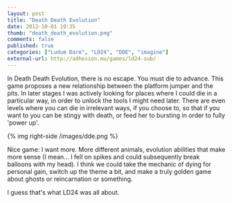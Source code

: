 ```yaml
---
layout: post
title: "Death Death Evolution"
date: 2012-10-01 19:35
thumb: "death_death_evolution.png"
comments: false
published: true
categories: ["Ludum Dare", "LD24", "DDE", "imagine"]
external-url: http://adhesion.mu/games/ld24-sub/
---
```


In Death Death Evolution, there is no escape. You must die to advance.
This game proposes a new relationship between the platform
jumper and the pits. In later stages I was actively looking for places
where I could die in a particular way, in order to unlock the tools I
might need later. There are even levels where you can die in irrelevant
ways, if you choose to, so that if you want to you can be stingy with death,
or feed her to bursting in order to fully 'power up'.

<!-- more -->

{% img right-side /images/dde.png %}

Nice game: I want more. More different animals, evolution abilities that
make more sense (I mean... I fell on spikes and could subsequently break
balloons with my head). I think we could take the mechanic of dying
for personal gain, switch up the theme a bit, and make a truly golden game
about ghosts or reincarnation or something.

I guess that's what LD24 was all about.
